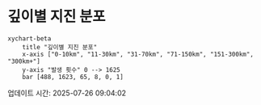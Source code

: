 # 깊이별 지진 분포

```mermaid
xychart-beta
    title "깊이별 지진 분포"
    x-axis ["0-10km", "11-30km", "31-70km", "71-150km", "151-300km", "300km+"]
    y-axis "발생 횟수" 0 --> 1625
    bar [488, 1623, 65, 8, 0, 1]
```

업데이트 시간: 2025-07-26 09:04:02
